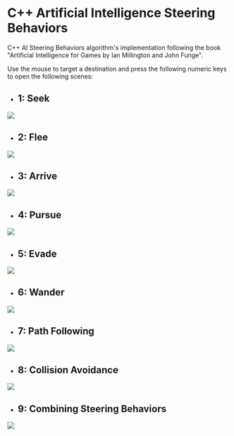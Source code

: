 # C++ Artificial Intelligence Steering Behaviors

C++ AI Steering Behaviors algorithm's implementation following the book "Artificial Intelligence for Games by Ian Millington and John Funge".

Use the mouse to target a destination and press the following numeric keys to open the following scenes:

- ## 1: Seek
![](https://github.com/JoanStinson/SteeringBehaviors/blob/master/Steering%20Behaviors%20GIFs/seek.gif)

- ## 2: Flee
![](https://github.com/JoanStinson/SteeringBehaviors/blob/master/Steering%20Behaviors%20GIFs/flee.gif)

- ## 3: Arrive
![](https://github.com/JoanStinson/SteeringBehaviors/blob/master/Steering%20Behaviors%20GIFs/arrive.gif)

- ## 4: Pursue
![](https://github.com/JoanStinson/SteeringBehaviors/blob/master/Steering%20Behaviors%20GIFs/pursue.gif)

- ## 5: Evade
![](https://github.com/JoanStinson/SteeringBehaviors/blob/master/Steering%20Behaviors%20GIFs/evade.gif)

- ## 6: Wander
![](https://github.com/JoanStinson/SteeringBehaviors/blob/master/Steering%20Behaviors%20GIFs/wander.gif)

- ## 7: Path Following
![](https://github.com/JoanStinson/SteeringBehaviors/blob/master/Steering%20Behaviors%20GIFs/pathfollowing.gif)

- ## 8: Collision Avoidance
![](https://github.com/JoanStinson/SteeringBehaviors/blob/master/Steering%20Behaviors%20GIFs/collisionavoidance.gif)

- ## 9: Combining Steering Behaviors
![](https://github.com/JoanStinson/SteeringBehaviors/blob/master/Steering%20Behaviors%20GIFs/combining.gif)
